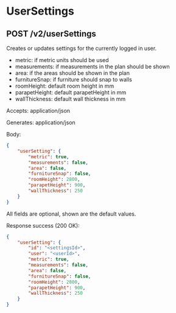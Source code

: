 # UserSettings

## POST /v2/userSettings

Creates or updates settings for the currently logged in user.

- metric: if metric units should be used
- measurements: if measurements in the plan should be shown
- area: if the areas should be shown in the plan
- furnitureSnap: if furniture should snap to walls
- roomHeight: default room height in mm
- parapetHeight: default parapetHeight in mm
- wallThickness: default wall thickness in mm

Accepts: application/json

Generates: application/json

Body:

```json
{
    "userSetting": {
        "metric": true,
        "measurements": false,
        "area": false,
        "furnitureSnap": false,
        "roomHeight": 2800,
        "parapetHeight": 900,
        "wallThickness": 250
    }
}
```

All fields are optional, shown are the default values.

Response success (200 OK):

```json
{
    "userSetting": {
        "id": "<settingsId>",
        "user": "<userId>",
        "metric": true,
        "measurements": false,
        "area": false,
        "furnitureSnap": false,
        "roomHeight": 2800,
        "parapetHeight": 900,
        "wallThickness": 250
    }
}
```